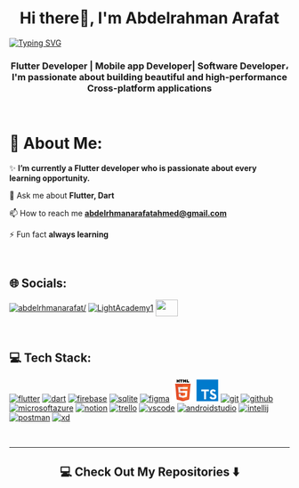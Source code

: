<h1 align="center">Hi there👋, I'm Abdelrahman Arafat
</h1><a href="https://git.io/typing-svg"><img src="https://readme-typing-svg.demolab.com?font=fira+code&amp;pause=1000&amp;color=0000FF&amp;center=true&amp;vCenter=true&amp;width=1000&amp;lines=Welcome+to+Abdelrahman's+Github!" alt="Typing SVG"></a>
<h3 align="center">Flutter Developer | Mobile app Developer| Software Developer، I'm passionate about building beautiful and high-performance Cross-platform applications
</h3>

<br>

# 💫 About Me:

✨ **I’m currently a Flutter developer who is passionate about every learning opportunity.**

💬 Ask me about **Flutter, Dart**

📫 How to reach me **abdelrhmanarafatahmed@gmail.com**

⚡ Fun fact **always learning**

<br>

## 🌐 Socials:

<a href="https://www.linkedin.com/in/abdelrhmanarafat/" target="blank"><img align="center" src="https://raw.githubusercontent.com/rahuldkjain/github-profile-readme-generator/master/src/images/icons/Social/linked-in-alt.svg" alt="abdelrhmanarafat/" height="30" width="40" /></a>
<a href="https://stackoverflow.com/users/18286217/abdelrhman-arafat" target="blank"><img align="center" src="https://cdn2.iconfinder.com/data/icons/social-icons-33/128/Stack_Overflow-512.png" alt="LightAcademy1" height="30" width="40" /></a>
<a href="https://medium.com/@AbdelrhmanArafat" target="blank"><img align="center" src="https://cdn-icons-png.freepik.com/512/5968/5968906.png" height="30" width="40" /></a>

<br>

## 💻 Tech Stack:

<p align="left"> 
<a href="https://flutter.dev" target="_blank" rel="noreferrer"> <img src="https://www.vectorlogo.zone/logos/flutterio/flutterio-icon.svg" alt="flutter" width="40" height="40"/></a>
<a href="https://dart.dev" target="_blank" rel="noreferrer"> <img src="https://www.vectorlogo.zone/logos/dartlang/dartlang-icon.svg" alt="dart" width="40" height="40"/></a>
<a href="https://firebase.google.com/" target="_blank" rel="noreferrer"> <img src="https://www.vectorlogo.zone/logos/firebase/firebase-icon.svg" alt="firebase" width="40" height="40"/></a>
<a href="https://www.sqlite.org/" target="_blank" rel="noreferrer"> <img src="https://encrypted-tbn0.gstatic.com/images?q=tbn:ANd9GcTK-F27_MERDnxTvwVSbdvmR_xU7HPAgjVZGg_2cBj1Cw&s" alt="sqlite" width="60" height="40"/></a>
<a href="https://www.figma.com/" target="_blank" rel="noreferrer"> <img src="https://www.vectorlogo.zone/logos/figma/figma-icon.svg" alt="figma" width="40" height="40"/></a>
<a href="https://www.w3.org/html/" target="_blank" rel="noreferrer"> <img src="https://raw.githubusercontent.com/devicons/devicon/master/icons/html5/html5-original-wordmark.svg" alt="html5" width="40" height="40"/></a>
<a href="https://www.typescriptlang.org/" target="_blank" rel="noreferrer"> <img src="https://raw.githubusercontent.com/devicons/devicon/master/icons/typescript/typescript-original.svg" alt="typescript" width="40" height="40"/></a>
<a href="https://git-scm.com/" target="_blank" rel="noreferrer"> <img src="https://encrypted-tbn0.gstatic.com/images?q=tbn:ANd9GcSA2hHRQlhUF-W6x8jEEObzzLZFLETqmIDpGrLn3_gRTw&s" alt="git" width="40" height="40"/></a>
<a href="https://github.com/" target="_blank" rel="noreferrer"> <img src="https://w7.pngwing.com/pngs/646/324/png-transparent-github-computer-icons-github-logo-monochrome-head-thumbnail.png" alt="github" width="40" height="40"/></a>
<a href="https://azure.microsoft.com/en-us" target="_blank" rel="noreferrer"> <img src="https://cdn.iconscout.com/icon/free/png-256/free-azure-devops-3628645-3029870.png?f=webp" alt="microsoftazure" width="40" height="40"/></a>
<a href="https://www.notion.so/" target="_blank" rel="noreferrer"> <img src="https://upload.wikimedia.org/wikipedia/commons/thumb/e/e9/Notion-logo.svg/2048px-Notion-logo.svg.png" alt="notion" width="40" height="40"/></a>
<a href="https://trello.com/" target="_blank" rel="noreferrer"> <img src="https://w7.pngwing.com/pngs/115/721/png-transparent-trello-social-icons-icon.png" alt="trello" width="40" height="40"/></a>
<!-- <a href="https://www.markdownguide.org/getting-started/" target="_blank" rel="noreferrer"> <img src="https://static-00.iconduck.com/assets.00/markdown-icon-512x377-orv0kgr5.png" alt="markdown" width="40" height="40"/></a> -->
<a href="https://code.visualstudio.com/" target="_blank" rel="noreferrer"> <img src="https://w7.pngwing.com/pngs/512/824/png-transparent-visual-studio-code-hd-logo-thumbnail.png" alt="vscode" width="40" height="40"/></a>
<a href="https://developer.android.com/studio" target="_blank" rel="noreferrer"> <img src="https://upload.wikimedia.org/wikipedia/commons/thumb/c/c1/Android_Studio_icon_%282023%29.svg/1024px-Android_Studio_icon_%282023%29.svg.png" alt="androidstudio" width="40" height="40"/></a>
<a href="https://www.jetbrains.com/idea/" target="_blank" rel="noreferrer"> <img src="https://w7.pngwing.com/pngs/747/41/png-transparent-intellij-macos-bigsur-icon-thumbnail.png" alt="intellij" width="40" height="40"/></a>
<a href="https://www.postman.com/" target="_blank" rel="noreferrer"> <img src="https://uxwing.com/wp-content/themes/uxwing/download/brands-and-social-media/postman-icon.png" alt="postman" width="40" height="40"/></a>
<a href="https://www.adobe.com/products/xd.html" target="_blank" rel="noreferrer"> <img src="https://play-lh.googleusercontent.com/kaox1VteLsWAuNxPxhm8t4llaoyFhxzDjo9g4Hdf92bKdT_Sn6Yrdku6rApuc5ktirw" alt="xd" width="40" height="40"/></a> 
</p>

<br>
<hr>

<h2  align="center">💻 Check Out My Repositories ⬇️ </h2>

<!--
### Hi there 👋
**AbdelrhmanArafat/AbdelrhmanArafat** is a ✨ _special_ ✨ repository because its `README.md` (this file) appears on your GitHub profile.

Here are some ideas to get you started:

- 🔭 I’m currently working on ...
- 🌱 I’m currently learning ...
- 👯 I’m looking to collaborate on ...
- 🤔 I’m looking for help with ...
- 💬 Ask me about ...
- 📫 How to reach me: ...
- 😄 Pronouns: ...
- ⚡ Fun fact: ...

<h3 align="left">Languages and Tools:</h3>
<a href="https://developer.android.com" target="_blank" rel="noreferrer"> <img src="https://raw.githubusercontent.com/devicons/devicon/master/icons/android/android-original-wordmark.svg" alt="android" width="40" height="40"/> </a> 
<a href="https://www.djangoproject.com/" target="_blank" rel="noreferrer"> <img src="https://cdn.worldvectorlogo.com/logos/django.svg" alt="django" width="40" height="40"/> </a> 
<a href="https://graphql.org" target="_blank" rel="noreferrer"> <img src="https://www.vectorlogo.zone/logos/graphql/graphql-icon.svg" alt="graphql" width="40" height="40"/> </a> 
<a href="https://www.java.com" target="_blank" rel="noreferrer"> <img src="https://raw.githubusercontent.com/devicons/devicon/master/icons/java/java-original.svg" alt="java" width="40" height="40"/> </a> 
<a href="https://developer.mozilla.org/en-US/docs/Web/JavaScript" target="_blank" rel="noreferrer"> <img src="https://raw.githubusercontent.com/devicons/devicon/master/icons/javascript/javascript-original.svg" alt="javascript" width="40" height="40"/> </a> 
<a href="https://kotlinlang.org" target="_blank" rel="noreferrer"> <img src="https://www.vectorlogo.zone/logos/kotlinlang/kotlinlang-icon.svg" alt="kotlin" width="40" height="40"/> </a> <a href="https://www.mongodb.com/" target="_blank" rel="noreferrer"> <img src="https://raw.githubusercontent.com/devicons/devicon/master/icons/mongodb/mongodb-original-wordmark.svg" alt="mongodb" width="40" height="40"/> </a> 
<a href="https://www.mysql.com/" target="_blank" rel="noreferrer"> <img src="https://raw.githubusercontent.com/devicons/devicon/master/icons/mysql/mysql-original-wordmark.svg" alt="mysql" width="40" height="40"/> </a> 
<a href="https://nodejs.org" target="_blank" rel="noreferrer"> <img src="https://raw.githubusercontent.com/devicons/devicon/master/icons/nodejs/nodejs-original-wordmark.svg" alt="nodejs" width="40" height="40"/> </a> 
<a href="https://www.postgresql.org" target="_blank" rel="noreferrer"> <img src="https://raw.githubusercontent.com/devicons/devicon/master/icons/postgresql/postgresql-original-wordmark.svg" alt="postgresql" width="40" height="40"/> </a> 
<a href="https://www.python.org" target="_blank" rel="noreferrer"> <img src="https://raw.githubusercontent.com/devicons/devicon/master/icons/python/python-original.svg" alt="python" width="40" height="40"/>
-->
